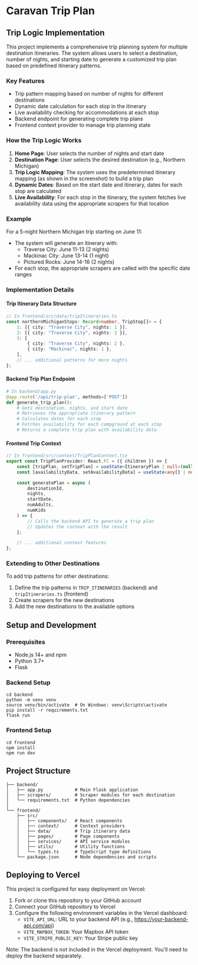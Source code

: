# Caravan Trip Plan

## Trip Logic Implementation

This project implements a comprehensive trip planning system for multiple destination itineraries. The system allows users to select a destination, number of nights, and starting date to generate a customized trip plan based on predefined itinerary patterns.

### Key Features

- Trip pattern mapping based on number of nights for different destinations
- Dynamic date calculation for each stop in the itinerary
- Live availability checking for accommodations at each stop
- Backend endpoint for generating complete trip plans
- Frontend context provider to manage trip planning state

### How the Trip Logic Works

1. **Home Page**: User selects the number of nights and start date
2. **Destination Page**: User selects the desired destination (e.g., Northern Michigan)
3. **Trip Logic Mapping**: The system uses the predetermined itinerary mapping (as shown in the screenshot) to build a trip plan
4. **Dynamic Dates**: Based on the start date and itinerary, dates for each stop are calculated
5. **Live Availability**: For each stop in the itinerary, the system fetches live availability data using the appropriate scrapers for that location

### Example

For a 5-night Northern Michigan trip starting on June 11:

- The system will generate an itinerary with:
  - Traverse City: June 11-13 (2 nights)
  - Mackinac City: June 13-14 (1 night)
  - Pictured Rocks: June 14-16 (2 nights)
- For each stop, the appropriate scrapers are called with the specific date ranges

### Implementation Details

#### Trip Itinerary Data Structure

```typescript
// In frontend/src/data/tripItineraries.ts
const northernMichiganStops: Record<number, TripStop[]> = {
	1: [{ city: "Traverse City", nights: 1 }],
	2: [{ city: "Traverse City", nights: 2 }],
	3: [
		{ city: "Traverse City", nights: 2 },
		{ city: "Mackinac", nights: 1 },
	],
	// ... additional patterns for more nights
};
```

#### Backend Trip Plan Endpoint

```python
# In backend/app.py
@app.route('/api/trip-plan', methods=['POST'])
def generate_trip_plan():
    # Gets destination, nights, and start date
    # Retrieves the appropriate itinerary pattern
    # Calculates dates for each stop
    # Fetches availability for each campground at each stop
    # Returns a complete trip plan with availability data
```

#### Frontend Trip Context

```typescript
// In frontend/src/context/TripPlanContext.tsx
export const TripPlanProvider: React.FC = ({ children }) => {
	const [tripPlan, setTripPlan] = useState<ItineraryPlan | null>(null);
	const [availabilityData, setAvailabilityData] = useState<any[] | null>(null);

	const generatePlan = async (
		destinationId,
		nights,
		startDate,
		numAdults,
		numKids
	) => {
		// Calls the backend API to generate a trip plan
		// Updates the context with the result
	};

	// ... additional context features
};
```

### Extending to Other Destinations

To add trip patterns for other destinations:

1. Define the trip patterns in `TRIP_ITINERARIES` (backend) and `tripItineraries.ts` (frontend)
2. Create scrapers for the new destinations
3. Add the new destinations to the available options

## Setup and Development

### Prerequisites

- Node.js 14+ and npm
- Python 3.7+
- Flask

### Backend Setup

```
cd backend
python -m venv venv
source venv/bin/activate  # On Windows: venv\Scripts\activate
pip install -r requirements.txt
flask run
```

### Frontend Setup

```
cd frontend
npm install
npm run dev
```

## Project Structure

```
├── backend/
│   ├── app.py            # Main Flask application
│   ├── scrapers/         # Scraper modules for each destination
│   └── requirements.txt  # Python dependencies
│
└── frontend/
    ├── src/
    │   ├── components/   # React components
    │   ├── context/      # Context providers
    │   ├── data/         # Trip itinerary data
    │   ├── pages/        # Page components
    │   ├── services/     # API service modules
    │   ├── utils/        # Utility functions
    │   └── types.ts      # TypeScript type definitions
    └── package.json      # Node dependencies and scripts
```

## Deploying to Vercel

This project is configured for easy deployment on Vercel:

1. Fork or clone this repository to your GitHub account
2. Connect your GitHub repository to Vercel
3. Configure the following environment variables in the Vercel dashboard:
   - `VITE_API_URL`: URL to your backend API (e.g., https://your-backend-api.com/api)
   - `VITE_MAPBOX_TOKEN`: Your Mapbox API token
   - `VITE_STRIPE_PUBLIC_KEY`: Your Stripe public key

Note: The backend is not included in the Vercel deployment. You'll need to deploy the backend separately.
